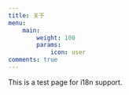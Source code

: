```yaml
---
title: 关于
menu:
    main: 
        weight: 100
        params:
            icon: user
comments: true
---
```


This is a test page for i18n support.